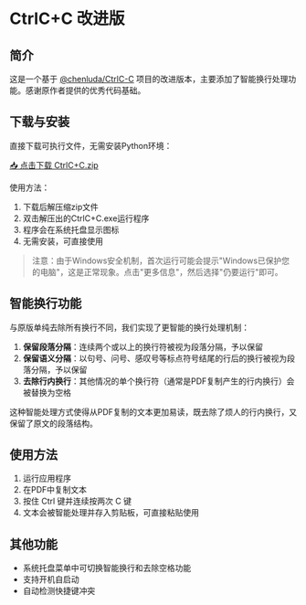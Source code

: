 # CtrlC+C 改进版

## 简介

这是一个基于 [@chenluda/CtrlC-C](https://github.com/chenluda/CtrlC-C) 项目的改进版本，主要添加了智能换行处理功能。感谢原作者提供的优秀代码基础。

## 下载与安装

直接下载可执行文件，无需安装Python环境：

[📥 点击下载 CtrlC+C.zip](https://github.com/wupq2022/ctrlC-C/raw/main/dist/CtrlC%2BC.zip)

使用方法：
1. 下载后解压缩zip文件
2. 双击解压出的CtrlC+C.exe运行程序
3. 程序会在系统托盘显示图标
4. 无需安装，可直接使用

> 注意：由于Windows安全机制，首次运行可能会提示"Windows已保护您的电脑"，这是正常现象。点击"更多信息"，然后选择"仍要运行"即可。

## 智能换行功能

与原版单纯去除所有换行不同，我们实现了更智能的换行处理机制：

1. **保留段落分隔**：连续两个或以上的换行符被视为段落分隔，予以保留
2. **保留语义分隔**：以句号、问号、感叹号等标点符号结尾的行后的换行被视为段落分隔，予以保留
3. **去除行内换行**：其他情况的单个换行符（通常是PDF复制产生的行内换行）会被替换为空格

这种智能处理方式使得从PDF复制的文本更加易读，既去除了烦人的行内换行，又保留了原文的段落结构。

## 使用方法

1. 运行应用程序
2. 在PDF中复制文本
3. 按住 Ctrl 键并连续按两次 C 键
4. 文本会被智能处理并存入剪贴板，可直接粘贴使用

## 其他功能

- 系统托盘菜单中可切换智能换行和去除空格功能
- 支持开机自启动
- 自动检测快捷键冲突 